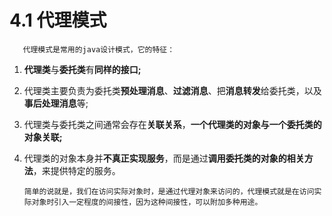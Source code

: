# 4.1 代理模式

       代理模式是常用的java设计模式，它的特征：

1. **代理类**与**委托类**有**同样的接口;**
2. 代理类主要负责为委托类**预处理消息**、**过滤消息**、把**消息转发**给委托类，以及**事后处理消息**等;
3. 代理类与委托类之间通常会存在**关联关系**，**一个代理类的对象与一个委托类的对象关联;**
4. 代理类的对象本身并**不真正实现服务**，而是通过**调用委托类的对象的相关方法**，来提供特定的服务。

       简单的说就是，我们在访问实际对象时，是通过代理对象来访问的，代理模式就是在访问实际对象时引入一定程度的间接性，因为这种间接性，可以附加多种用途。



